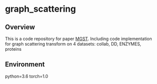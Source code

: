 # graph_scattering

## Overview
This is a code repository for paper [MGST](https://eurasip.org/Proceedings/Eusipco/Eusipco2022/pdfs/0000812.pdf).
Including code implementation for graph scattering transform on 4 datasets: collab, DD, ENZYMES, proteins

## Environment
python=3.6
torch=1.0
